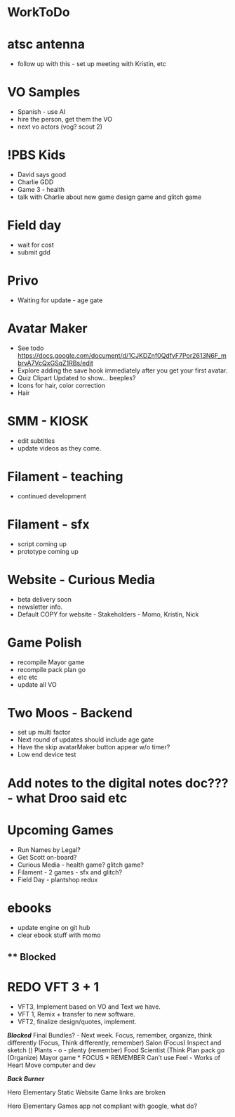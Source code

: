 # WorkToDo

# atsc antenna
* follow up with this - set up meeting with Kristin, etc

# VO Samples
* Spanish - use AI
* hire the person, get them the VO
* next vo actors (vog? scout 2)

# !PBS Kids
* David says good
* Charlie GDD
* Game 3 - health
* talk with Charlie about new game design game and glitch game

# Field day
* wait for cost
* submit gdd

# Privo
* Waiting for update - age gate

# Avatar Maker
* See todo https://docs.google.com/document/d/1CJKDZnf0QdfvF7Por2613N6F_mbrvA7VcQxGSqZ1RBs/edit 
* Explore adding the save hook immediately after you get your first avatar. 
* Quiz Clipart Updated to show… beeples?
* Icons for hair, color correction 
* Hair

# SMM - KIOSK
* edit subtitles
* update videos as they come.

# Filament - teaching
* continued development 

# Filament - sfx
* script coming up
* prototype coming up

# Website - Curious Media
* beta delivery soon
* newsletter info.
* Default COPY for website - Stakeholders - Momo, Kristin, Nick

# Game Polish
* recompile Mayor game
* recompile pack plan go
* etc etc
* update all VO

# Two Moos - Backend
* set up multi factor
* Next round of updates should include age gate
* Have the skip avatarMaker button appear w/o timer?
* Low end device test

# Add notes to the digital notes doc??? - what Droo said etc

# Upcoming Games
* Run Names by Legal?
* Get Scott on-board?
* Curious Media - health game? glitch game?
* Filament - 2 games - sfx and glitch?
* Field Day - plantshop redux

# ebooks
* update engine on git hub
* clear ebook stuff with momo

## ** Blocked

# REDO VFT 3 + 1
*	VFT3, Implement based on VO and Text we have.
*	VFT 1, Remix + transfer to new software.
*	VFT2, finalize design/quotes, implement.


***Blocked***
Final Bundles? - Next week.
	Focus, remember, organize, think differently 
		(Focus, Think differently, remember)
	Salon (Focus)
	Inspect and sketch ()
	Plants - o - plenty (remember)
	Food Scientist (Think
 	Plan pack go (Organize)
	Mayor game
	* FOCUS
	* REMEMBER
	Can’t use 
		Feel - Works of Heart
		Move computer and dev


***Back Burner***

Hero Elementary Static Website
	Game links are broken

Hero Elementary Games app
	not compliant with google, what do?
